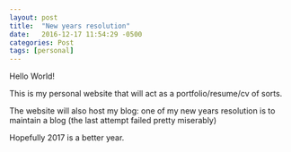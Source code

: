 ```yaml
---
layout: post
title:  "New years resolution"
date:   2016-12-17 11:54:29 -0500
categories: Post 
tags: [personal]
---
```


Hello World!

This is my personal website that will act as a portfolio/resume/cv of sorts.

The website will also host my blog: one of my new years resolution is to maintain a blog (the last attempt failed pretty miserably)

Hopefully 2017 is a better year. 
